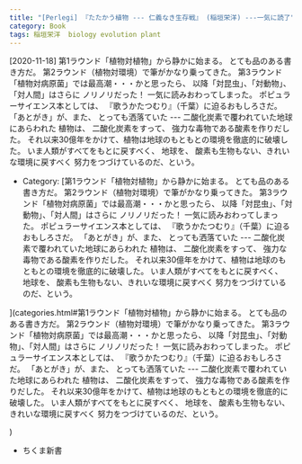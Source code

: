 ```yaml
---
title: "[Perlegi] 『たたかう植物 --- 仁義なき生存戦』 (稲垣栄洋) ---一気に読了"
category: Book
tags: 稲垣栄洋  biology evolution plant
---
```


[2020-11-18] 第1ラウンド「植物対植物」から静かに始まる。
とても品のある書き方だ。
第2ラウンド（植物対環境）で筆がかなり乗ってきた。
第3ラウンド「植物対病原菌」では最高潮・・・かと思ったら、
以降「対昆虫」、「対動物」、「対人間」はさらに
ノリノリだった！
一気に読みおわってしまった。
ポピュラーサイエンス本としては、
『歌うかたつむり』（千葉）に迫るおもしろさだ。
「あとがき」が、また、
とっても洒落ていた ---
二酸化炭素で覆われていた地球にあらわれた
植物は、
二酸化炭素をすって、
強力な毒物である酸素を作りだした。
それ以来30億年をかけて、植物は地球のもともとの環境を徹底的に破壊した。
いま人類がすべてをもとに戻すべく、
地球を、
酸素も生物もない、きれいな環境に戻すべく
努力をつづけているのだ、という。

- Category: [第1ラウンド「植物対植物」から静かに始まる。
とても品のある書き方だ。
第2ラウンド（植物対環境）で筆がかなり乗ってきた。
第3ラウンド「植物対病原菌」では最高潮・・・かと思ったら、
以降「対昆虫」、「対動物」、「対人間」はさらに
ノリノリだった！
一気に読みおわってしまった。
ポピュラーサイエンス本としては、
『歌うかたつむり』（千葉）に迫るおもしろさだ。
「あとがき」が、また、
とっても洒落ていた ---
二酸化炭素で覆われていた地球にあらわれた
植物は、
二酸化炭素をすって、
強力な毒物である酸素を作りだした。
それ以来30億年をかけて、植物は地球のもともとの環境を徹底的に破壊した。
いま人類がすべてをもとに戻すべく、
地球を、
酸素も生物もない、きれいな環境に戻すべく
努力をつづけているのだ、という。

](categories.html#第1ラウンド「植物対植物」から静かに始まる。
とても品のある書き方だ。
第2ラウンド（植物対環境）で筆がかなり乗ってきた。
第3ラウンド「植物対病原菌」では最高潮・・・かと思ったら、
以降「対昆虫」、「対動物」、「対人間」はさらに
ノリノリだった！
一気に読みおわってしまった。
ポピュラーサイエンス本としては、
『歌うかたつむり』（千葉）に迫るおもしろさだ。
「あとがき」が、また、
とっても洒落ていた ---
二酸化炭素で覆われていた地球にあらわれた
植物は、
二酸化炭素をすって、
強力な毒物である酸素を作りだした。
それ以来30億年をかけて、植物は地球のもともとの環境を徹底的に破壊した。
いま人類がすべてをもとに戻すべく、
地球を、
酸素も生物もない、きれいな環境に戻すべく
努力をつづけているのだ、という。

)
- ちくま新書


